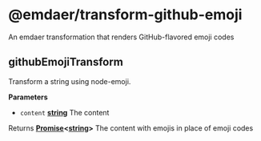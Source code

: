 <!--
  This file was generated by emdaer

  Its template can be found at .emdaer/README.emdaer.md
-->
<h1 id="-emdaer-transform-github-emoji">@emdaer/transform-github-emoji</h1>
<p>An emdaer transformation that renders GitHub-flavored emoji codes</p>
<!-- Generated by documentation.js. Update this documentation by updating the source code. -->
<h2 id="githubemojitransform">githubEmojiTransform</h2>
<p>Transform a string using node-emoji.</p>
<p><strong>Parameters</strong></p>
<ul>
<li><code>content</code> <strong><a href="https://developer.mozilla.org/en-US/docs/Web/JavaScript/Reference/Global_Objects/String">string</a></strong> The content</li>
</ul>
<p>Returns <strong><a href="https://developer.mozilla.org/en-US/docs/Web/JavaScript/Reference/Global_Objects/Promise">Promise</a>&lt;<a href="https://developer.mozilla.org/en-US/docs/Web/JavaScript/Reference/Global_Objects/String">string</a>&gt;</strong> The content with emojis in place of emoji codes</p>
